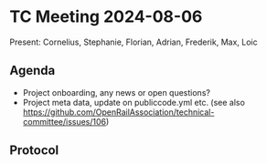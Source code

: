 # TC Meeting 2024-08-06

Present: Cornelius, Stephanie, Florian, Adrian, Frederik, Max, Loic

## Agenda

* Project onboarding, any news or open questions?
* Project meta data, update on publiccode.yml etc. (see also https://github.com/OpenRailAssociation/technical-committee/issues/106)

## Protocol
